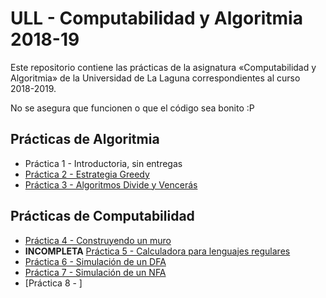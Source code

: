 # ULL - Computabilidad y Algoritmia 2018-19

Este repositorio contiene las prácticas de la asignatura «Computabilidad y Algoritmia» de la Universidad de La Laguna correspondientes al curso 2018-2019.

No se asegura que funcionen o que el código sea bonito :P

## Prácticas de Algoritmia

* Práctica 1 - Introductoria, sin entregas
* [Práctica 2 - Estrategia Greedy](PRACTICA%202%20-%20ESTRATEGIA%20GREEDY)
* [Práctica 3 - Algoritmos Divide y Vencerás](PRACTICA%203%20-%20ALGORITMO%20DIVIDE%20Y%20VENCERAS)

## Prácticas de Computabilidad

* [Práctica 4 - Construyendo un muro](PRACTICA%204%20-%20CONSTRUYENDO%20UN%20MURO)
* **INCOMPLETA** [Práctica 5 - Calculadora para lenguajes regulares](PRACTICA%205%20-%20CALCULADORA%20PARA%20LENGUAJES%20REGULARES)
* [Práctica 6 - Simulación de un DFA](PRACTICA%206%20-%20SIMULACION%20DFA)
* [Práctica 7 - Simulación de un NFA](PRACTICA%206%20-%20SIMULACION%20NFA)
* [Práctica 8 - ]